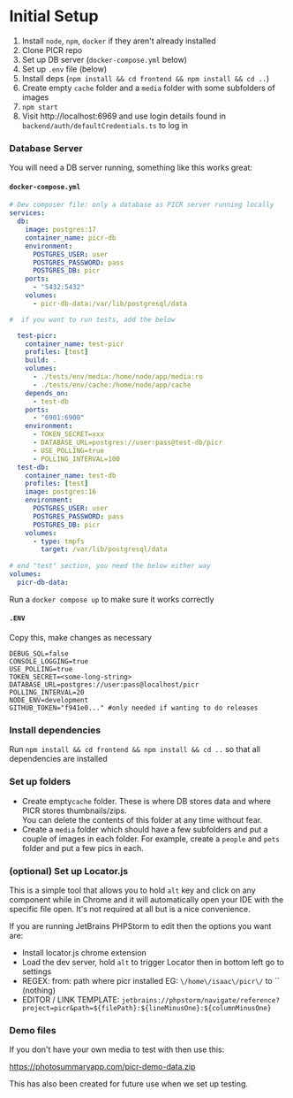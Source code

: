 
# Initial Setup

1. Install `node`, `npm`, `docker` if they aren't already installed
2. Clone PICR repo
3. Set up DB server (`docker-compose.yml` below)
4. Set up `.env` file (below)
5. Install deps (`npm install && cd frontend && npm install && cd ..`)
6. Create empty `cache` folder and a `media` folder with some subfolders of images
7. `npm start`
8. Visit http://localhost:6969 and use login details found in `backend/auth/defaultCredentials.ts` to log in

### Database Server
You will need a DB server running, something like this works great:

#### `docker-compose.yml`
```yaml
# Dev composer file: only a database as PICR server running locally
services:
  db:
    image: postgres:17
    container_name: picr-db
    environment:
      POSTGRES_USER: user
      POSTGRES_PASSWORD: pass
      POSTGRES_DB: picr
    ports:
      - "5432:5432"
    volumes:
      - picr-db-data:/var/lib/postgresql/data

#  if you want to run tests, add the below

  test-picr:
    container_name: test-picr
    profiles: [test]
    build: .
    volumes:
      - ./tests/env/media:/home/node/app/media:ro
      - ./tests/env/cache:/home/node/app/cache
    depends_on:
      - test-db
    ports:
      - "6901:6900"
    environment:
      - TOKEN_SECRET=xxx
      - DATABASE_URL=postgres://user:pass@test-db/picr
      - USE_POLLING=true
      - POLLING_INTERVAL=100
  test-db:
    container_name: test-db
    profiles: [test]
    image: postgres:16
    environment:
      POSTGRES_USER: user
      POSTGRES_PASSWORD: pass
      POSTGRES_DB: picr
    volumes:
      - type: tmpfs
        target: /var/lib/postgresql/data
        
# end "test" section, you need the below either way
volumes:
  picr-db-data:
```
Run a `docker compose up` to make sure it works correctly

#### `.ENV`
Copy this, make changes as necessary
```dotenv
DEBUG_SQL=false
CONSOLE_LOGGING=true
USE_POLLING=true
TOKEN_SECRET=<some-long-string>
DATABASE_URL=postgres://user:pass@localhost/picr
POLLING_INTERVAL=20
NODE_ENV=development
GITHUB_TOKEN="f941e0..." #only needed if wanting to do releases
```

### Install dependencies
Run `npm install && cd frontend && npm install && cd ..` so that all dependencies are installed

### Set up folders
- Create empty`cache` folder. These is where DB stores data and where PICR stores thumbnails/zips.  
  You can delete the contents of this folder at any time without fear.
- Create a `media` folder which should have a few subfolders and put a couple of images in each folder.
  For example, create a `people` and `pets` folder and put a few pics in each.

### (optional) Set up Locator.js
This is a simple tool that allows you to hold `alt` key and click on any component while in Chrome and it will automatically open your IDE with the specific file open. 
It's not required at all but is a nice convenience. 

If you are running JetBrains PHPStorm to edit then the options you want are:
- Install locator.js chrome extension
- Load the dev server, hold `alt` to trigger Locator then in bottom left go to settings
- REGEX: from: path where picr installed EG: `\/home\/isaac\/picr\/` to `` (nothing)
- EDITOR / LINK TEMPLATE: `jetbrains://phpstorm/navigate/reference?project=picr&path=${filePath}:${lineMinusOne}:${columnMinusOne}`


### Demo files
If you don't have your own media to test with then use this:

https://photosummaryapp.com/picr-demo-data.zip

This has also been created for future use when we set up testing.